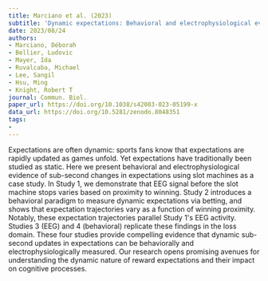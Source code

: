 ```yaml
---
title: Marciano et al. (2023)
subtitle: 'Dynamic expectations: Behavioral and electrophysiological evidence of sub-second updates in reward predictions'
date: 2023/08/24
authors:
- Marciano, Déborah
- Bellier, Ludovic
- Mayer, Ida
- Ruvalcaba, Michael
- Lee, Sangil
- Hsu, Ming
- Knight, Robert T
journal: Commun. Biol.
paper_url: https://doi.org/10.1038/s42003-023-05199-x
data_url: https://doi.org/10.5281/zenodo.8048351
tags:
- 
---
```


Expectations are often dynamic: sports fans know that expectations are rapidly updated as games unfold. Yet expectations have traditionally been studied as static. Here we present behavioral and electrophysiological evidence of sub-second changes in expectations using slot machines as a case study. In Study 1, we demonstrate that EEG signal before the slot machine stops varies based on proximity to winning. Study 2 introduces a behavioral paradigm to measure dynamic expectations via betting, and shows that expectation trajectories vary as a function of winning proximity. Notably, these expectation trajectories parallel Study 1's EEG activity. Studies 3 (EEG) and 4 (behavioral) replicate these findings in the loss domain. These four studies provide compelling evidence that dynamic sub-second updates in expectations can be behaviorally and electrophysiologically measured. Our research opens promising avenues for understanding the dynamic nature of reward expectations and their impact on cognitive processes.
